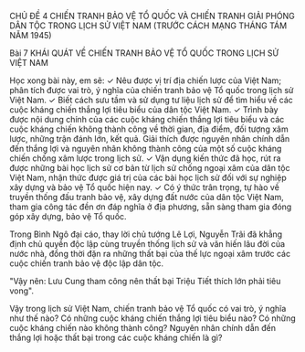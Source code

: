 CHỦ ĐỀ 4
CHIẾN TRANH BẢO VỆ TỔ QUỐC VÀ CHIẾN TRANH
GIẢI PHÓNG DÂN TỘC TRONG LỊCH SỬ VIỆT NAM
(TRƯỚC CÁCH MẠNG THÁNG TÁM NĂM 1945)

Bài 7 KHÁI QUÁT VỀ CHIẾN TRANH BẢO VỆ TỔ QUỐC
TRONG LỊCH SỬ VIỆT NAM

Học xong bài này, em sẽ:
✓ Nêu được vị trí địa chiến lược của Việt Nam; phân tích được vai trò, ý nghĩa của chiến tranh bảo vệ Tổ quốc trong lịch sử Việt Nam.
✓ Biết cách sưu tầm và sử dụng tư liệu lịch sử để tìm hiểu về các cuộc kháng chiến thắng lợi tiêu biểu của dân tộc Việt Nam.
✓ Trình bày được nội dung chính của các cuộc kháng chiến thắng lợi tiêu biểu và các cuộc kháng chiến không thành công về thời gian, địa điểm, đối tượng xâm lược, những trận đánh lớn, kết quả. Giải thích được nguyên nhân chính dẫn đến thắng lợi và nguyên nhân không thành công của một số cuộc kháng chiến chống xâm lược trong lịch sử.
✓ Vận dụng kiến thức đã học, rút ra được những bài học lịch sử cơ bản từ lịch sử chống ngoại xâm của dân tộc Việt Nam, nhận thức được giá trị của các bài học lịch sử đối với sự nghiệp xây dựng và bảo vệ Tổ quốc hiện nay.
✓ Có ý thức trân trọng, tự hào về truyền thống đấu tranh bảo vệ, xây dựng đất nước của dân tộc Việt Nam, tham gia công tác đền ơn đáp nghĩa ở địa phương, sẵn sàng tham gia đóng góp xây dựng, bảo vệ Tổ quốc.

Trong Bình Ngô đại cáo, thay lời chủ tướng Lê Lợi, Nguyễn Trãi đã khẳng định chủ quyền độc lập cùng truyền thống lịch sử và văn hiến lâu đời của nước nhà, đồng thời đặn ra những thất bại của thế lực ngoại xâm trước các cuộc chiến tranh bảo vệ độc lập dân tộc.

"Vậy nên:
Lưu Cung tham công nên thất bại
Triệu Tiết thích lớn phải tiêu vong".

Vậy trong lịch sử Việt Nam, chiến tranh bảo vệ Tổ quốc có vai trò, ý nghĩa như thế nào? Có những cuộc kháng chiến thắng lợi tiêu biểu nào? Có những cuộc kháng chiến nào không thành công? Nguyên nhân chính dẫn đến thắng lợi hoặc thất bại trong các cuộc kháng chiến là gì?